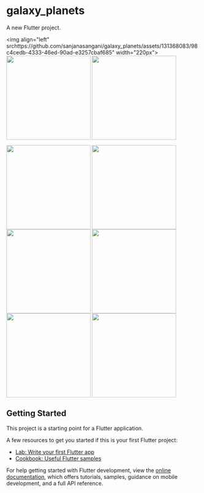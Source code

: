 # galaxy_planets

A new Flutter project.

<img align="left" srchttps://github.com/sanjanasangani/galaxy_planets/assets/131368083/98c4cedb-4333-46ed-90ad-e3257cbaf685" width="220px">
<img align="left" src="https://github.com/sanjanasangani/galaxy_planets/assets/131368083/d8fa150a-f355-4a10-8c02-23f43ed603e0" width="220px">
<img src="https://github.com/sanjanasangani/galaxy_planets/assets/131368083/481ad619-ae4d-47a4-9963-9807f67b0881" width="220px">

<img align="left" src="https://github.com/sanjanasangani/galaxy_planets/assets/131368083/11cb19ce-15e4-4a37-acc9-4a30448cde7e" width="220px">
<img align="left" src="https://github.com/sanjanasangani/galaxy_planets/assets/131368083/332c0ca0-ea6d-42ae-9813-3af2cf489cde" width="220px">
<img src="https://github.com/sanjanasangani/galaxy_planets/assets/131368083/29e426f1-1a5d-4128-8976-c8df0ccba349" width="220px">

<img align="left" src="https://github.com/sanjanasangani/galaxy_planets/assets/131368083/c1c77489-6e58-4e8b-8ce9-6ce1f7374a49" width="220px">
<img align="left" src="https://github.com/sanjanasangani/galaxy_planets/assets/131368083/a8381791-8b72-4710-96b0-f97103fcabf1"width="220px">
<img src="https://github.com/sanjanasangani/galaxy_planets/assets/131368083/98bc22bd-3216-496d-bd54-c984c95da075" width="220px">

## Getting Started

This project is a starting point for a Flutter application.

A few resources to get you started if this is your first Flutter project:

- [Lab: Write your first Flutter app](https://docs.flutter.dev/get-started/codelab)
- [Cookbook: Useful Flutter samples](https://docs.flutter.dev/cookbook)

For help getting started with Flutter development, view the
[online documentation](https://docs.flutter.dev/), which offers tutorials,
samples, guidance on mobile development, and a full API reference.
